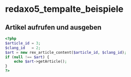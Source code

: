 # redaxo5_tempalte_beispiele

## Artikel aufrufen und ausgeben
```php
<?php
$article_id = 3;
$clang_id   = 2;
$art = new rex_article_content($article_id, $clang_id);
if (null !== $art) {
    echo $art->getArticle();
}
?>
```
